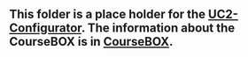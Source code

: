 ## This folder is a place holder for the [UC2-Configurator](https://uc2configurator.netlify.app/). The information about the CourseBOX is in [CourseBOX](../../TheBOX/CourseBOX).
